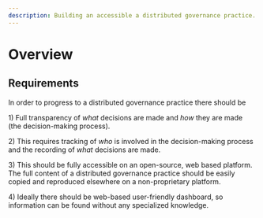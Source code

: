 ```yaml
---
description: Building an accessible a distributed governance practice.
---
```


# Overview

## Requirements

In order to progress to a distributed governance practice there should be

1\) Full transparency of _what_ decisions are made and _how_ they are made \(the decision-making process\).

2\) This requires tracking of _who_ is involved in the decision-making process and the recording of _what_ decisions are made.

3\) This should be fully accessible on an open-source, web based platform. The full content of a distributed governance practice should be easily copied and reproduced elsewhere on a non-proprietary platform.

4\) Ideally there should be web-based user-friendly dashboard, so information can be found without any specialized knowledge.











